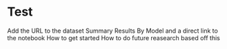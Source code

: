 # Test

Add the URL to the dataset
Summary Results By Model and a direct link to the notebook 
How to get started
How to do future reasearch based off this

